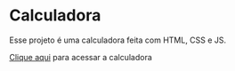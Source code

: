 <h1>Calculadora</h1>

Esse projeto é uma calculadora feita com HTML, CSS e JS.

<a href="#">Clique aqui</a> para acessar a calculadora
